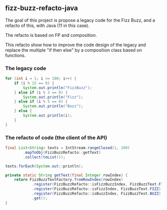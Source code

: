 ## fizz-buzz-refacto-java

The goal of this project is propose a legacy code for the Fizz Buzz, and a refacto of this, with Java (11 in this case).

The refacto is based on FP and composition.

This refacto show how to improve the code design of the legacy and replace the multiple "if then else" by a composition class based on functions.

### The legacy code

```java
for (int i = 1; i <= 100; i++) {
    if (i % 15 == 0) {
        System.out.println("FizzBuzz");
    } else if (i % 3 == 0) {
        System.out.println("Fizz");
    } else if (i % 5 == 0) {
        System.out.println("Buzz");
    } else {
        System.out.println(i);
    }
}
```

### The refacto of code (the client of the API)
```java
final List<String> texts = IntStream.rangeClosed(1, 100)
        .mapToObj(FizzBuzzRefacto::getText)
        .collect(toList());

texts.forEach(System.out::println);

private static String getText(final Integer rowIndex) {
    return FizzBuzzTextFactory.fromRowIndex(rowIndex)
            .register(FizzBuzzRefacto::isFizzBuzzIndex, FizzBuzzText.FIZZ_BUZZ)
            .register(FizzBuzzRefacto::isFizzIndex, FizzBuzzText.FIZZ)
            .register(FizzBuzzRefacto::isBuzzIndex, FizzBuzzText.BUZZ)
            .get();
}
```
